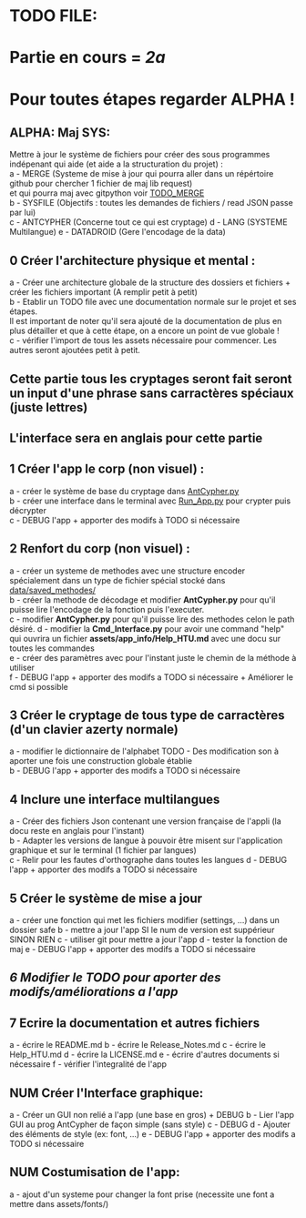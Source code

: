 # TODO FILE:
# Partie en cours = **_2a_** 
# Pour toutes étapes regarder ALPHA !
## ALPHA: Maj SYS:
Mettre à jour le système de fichiers pour créer des sous programmes indépenant qui aide (et aide a la structuration du projet) :\
a - MERGE (Systeme de mise à jour qui pourra aller dans un répértoire github pour chercher 1 fichier de maj lib request)\
et qui pourra maj avec gitpython voir [TODO_MERGE](assets/SubPrograms/MERGE/TODO.md)\
b - SYSFILE (Objectifs : toutes les demandes de fichiers / read JSON passe par lui)\
c - ANTCYPHER (Concerne tout ce qui est cryptage)
d - LANG (SYSTEME Multilangue)
e - DATADROID (Gere l'encodage de la data)

## 0 Créer l'architecture physique et mental :

a - Créer une architecture globale de la structure des dossiers et fichiers +\
créer les fichiers important (A remplir petit à petit)\
b - Etablir un TODO file avec une documentation normale sur le projet et ses étapes.\
Il est important de noter qu'il sera ajouté de la documentation de plus en plus détailler et que à cette étape, on a encore un point de vue globale !\
c - vérifier l'import de tous les assets nécessaire pour commencer. Les autres seront ajoutées petit à petit.

## Cette partie tous les cryptages seront fait seront un input d'une phrase sans carractères spéciaux (juste lettres)
## L'interface sera en anglais pour cette partie
## 1 Créer l'app le corp (non visuel) :

a - créer le système de base du cryptage dans [AntCypher.py](assets/scripts/AntCypher.py)\
b - créer une interface dans le terminal avec [Run_App.py](interfaces/Cmd_Interface.py) pour crypter puis décrypter\
c - DEBUG l'app + apporter des modifs à TODO si nécessaire

## 2 Renfort du corp (non visuel) :

a - créer un systeme de methodes avec une structure encoder spécialement dans un type de fichier spécial stocké dans [data/saved_methodes/](assets/scripts/AntCypher.py) \
b - créer la methode de décodage et modifier **AntCypher.py** pour qu'il puisse lire l'encodage de la fonction puis l'executer.\
c - modifier **AntCypher.py** pour qu'il puisse lire des methodes celon le path désiré.
d - modifier la **Cmd_Interface.py** pour avoir une command "help" qui ouvrira un fichier **assets/app_info/Help_HTU.md** avec une docu sur toutes les commandes\
e - créer des paramètres avec pour l'instant juste le chemin de la méthode à utiliser\
f - DEBUG l'app + apporter des modifs a TODO si nécessaire + Améliorer le cmd si possible

## 3 Créer le cryptage de tous type de carractères (d'un clavier azerty normale)

a - modifier le dictionnaire de l'alphabet
TODO - Des modification son à aporter une fois une construction globale établie\
b - DEBUG l'app + apporter des modifs a TODO si nécessaire 

## 4 Inclure une interface multilangues

a - Créer des fichiers Json contenant une version française de l'appli (la docu reste en anglais pour l'instant)\
b - Adapter les versions de langue à pouvoir être misent sur l'application graphique et sur le terminal (1 fichier par langues)\
c - Relir pour les fautes d'orthographe dans toutes les langues
d - DEBUG l'app + apporter des modifs a TODO si nécessaire 

## 5 Créer le système de mise a jour

a - créer une fonction qui met les fichiers modifier (settings, ...) dans un dossier safe
b - mettre a jour l'app SI le num de version est suppérieur SINON RIEN
c - utiliser git pour mettre a jour l'app
d - tester la fonction de maj
e - DEBUG l'app + apporter des modifs a TODO si nécessaire

## _6 Modifier le TODO pour aporter des modifs/améliorations a l'app_
## 7 Ecrire la documentation et autres fichiers
a - écrire le README.md
b - écrire le Release_Notes.md
c - écrire le Help_HTU.md
d - écrire la LICENSE.md
e - écrire d'autres documents si nécessaire
f - vérifier l'integralité de l'app

## NUM Créer l'Interface graphique:

a - Créer un GUI non relié a l'app (une base en gros) + DEBUG
b - Lier l'app GUI au prog AntCypher de façon simple (sans style)
c - DEBUG
d - Ajouter des éléments de style (ex: font, ...)
e - DEBUG l'app + apporter des modifs a TODO si nécessaire 

## NUM Costumisation de l'app:

a - ajout d'un systeme pour changer la font prise (necessite une font a mettre dans assets/fonts/)